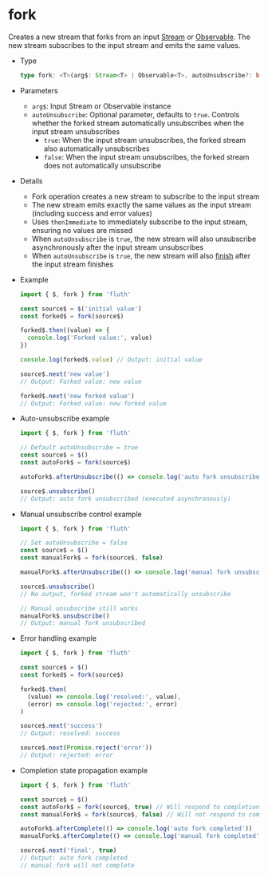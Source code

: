 # fork

Creates a new stream that forks from an input [Stream](/en/api/stream#stream) or [Observable](/en/api/observable). The new stream subscribes to the input stream and emits the same values.

- Type

  ```typescript
  type fork: <T>(arg$: Stream<T> | Observable<T>, autoUnsubscribe?: boolean) => Stream<T>;
  ```

- Parameters

  - `arg$`: Input Stream or Observable instance
  - `autoUnsubscribe`: Optional parameter, defaults to `true`. Controls whether the forked stream automatically unsubscribes when the input stream unsubscribes
    - `true`: When the input stream unsubscribes, the forked stream also automatically unsubscribes
    - `false`: When the input stream unsubscribes, the forked stream does not automatically unsubscribe

- Details

  - Fork operation creates a new stream to subscribe to the input stream
  - The new stream emits exactly the same values as the input stream (including success and error values)
  - Uses `thenImmediate` to immediately subscribe to the input stream, ensuring no values are missed
  - When `autoUnsubscribe` is `true`, the new stream will also unsubscribe asynchronously after the input stream unsubscribes
  - When `autoUnsubscribe` is `true`, the new stream will also [finish](/en/guide/base#completion) after the input stream finishes

- Example

  ```typescript
  import { $, fork } from 'fluth'

  const source$ = $('initial value')
  const forked$ = fork(source$)

  forked$.then((value) => {
    console.log('Forked value:', value)
  })

  console.log(forked$.value) // Output: initial value

  source$.next('new value')
  // Output: Forked value: new value

  forked$.next('new forked value')
  // Output: Forked value: new forked value
  ```

- Auto-unsubscribe example

  ```typescript
  import { $, fork } from 'fluth'

  // Default autoUnsubscribe = true
  const source$ = $()
  const autoFork$ = fork(source$)

  autoFork$.afterUnsubscribe(() => console.log('auto fork unsubscribed'))

  source$.unsubscribe()
  // Output: auto fork unsubscribed (executed asynchronously)
  ```

- Manual unsubscribe control example

  ```typescript
  import { $, fork } from 'fluth'

  // Set autoUnsubscribe = false
  const source$ = $()
  const manualFork$ = fork(source$, false)

  manualFork$.afterUnsubscribe(() => console.log('manual fork unsubscribed'))

  source$.unsubscribe()
  // No output, forked stream won't automatically unsubscribe

  // Manual unsubscribe still works
  manualFork$.unsubscribe()
  // Output: manual fork unsubscribed
  ```

- Error handling example

  ```typescript
  import { $, fork } from 'fluth'

  const source$ = $()
  const forked$ = fork(source$)

  forked$.then(
    (value) => console.log('resolved:', value),
    (error) => console.log('rejected:', error)
  )

  source$.next('success')
  // Output: resolved: success

  source$.next(Promise.reject('error'))
  // Output: rejected: error
  ```

- Completion state propagation example

  ```typescript
  import { $, fork } from 'fluth'

  const source$ = $()
  const autoFork$ = fork(source$, true) // Will respond to completion state
  const manualFork$ = fork(source$, false) // Will not respond to completion state

  autoFork$.afterComplete(() => console.log('auto fork completed'))
  manualFork$.afterComplete(() => console.log('manual fork completed'))

  source$.next('final', true)
  // Output: auto fork completed
  // manual fork will not complete
  ```
